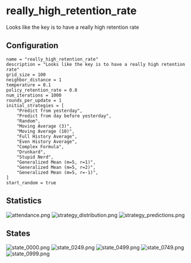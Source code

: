 # really_high_retention_rate

Looks like the key is to have a really high retention rate

## Configuration

```
name = "really_high_retention_rate"
description = "Looks like the key is to have a really high retention rate"
grid_size = 100
neighbor_distance = 1
temperature = 0.1
policy_retention_rate = 0.8
num_iterations = 1000
rounds_per_update = 1
initial_strategies = [
    "Predict from yesterday",
    "Predict from day before yesterday",
    "Random",
    "Moving Average (3)",
    "Moving Average (10)",
    "Full History Average",
    "Even History Average",
    "Complex Formula",
    "Drunkard",
    "Stupid Nerd",
    "Generalized Mean (m=5, r=1)",
    "Generalized Mean (m=5, r=2)",
    "Generalized Mean (m=5, r=-1)",
]
start_random = true

```

## Statistics

![attendance.png](readme_pictures/attendance.png)
![strategy_distribution.png](readme_pictures/strategy_distribution.png)
![strategy_predictions.png](readme_pictures/strategy_predictions.png)

## States

![state_0000.png](readme_pictures/state_0000.png)
![state_0249.png](readme_pictures/state_0249.png)
![state_0499.png](readme_pictures/state_0499.png)
![state_0749.png](readme_pictures/state_0749.png)
![state_0999.png](readme_pictures/state_0999.png)

